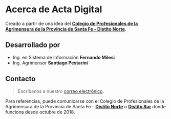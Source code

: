 # Acerca de **Acta Digital**

Creado a partir de una idea del [**Colegio de Profesionales de la Agrimensura de la Provincia de Santa Fe - Distito Norte**](http://www.copasfn.org.ar).

## Desarrollado por

- Ing. en Sistema de Información **Fernando Milesi**
- Ing. Agrimensor **Santiago Pestarini**

## Contacto

> Escríbanos a nuestro [correo electrónico](mailto:info@actadigital.com.ar).

Para referencias, puede comunicarse con el Colegio de Profesionales de la Agrimensura de la Provincia de Santa Fe - [**Distito Norte**](http://www.copasfn.org.ar) o [**Distito Sur**](http://www.copa.org.ar) donde funciona desde octubre de 2018.

